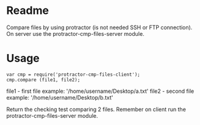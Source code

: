 # Readme

Compare files by using protractor (is not needed SSH or FTP connection). On server use the protractor-cmp-files-server module.

# Usage

    var cmp = require('protractor-cmp-files-client');
    cmp.compare (file1, file2);
    
file1 - first file example:  '/home/username/Desktop/a.txt'
file2 - second file example: '/home/username/Desktop/b.txt'

Return the checking test comparing 2 files. Remember on client run the protractor-cmp-files-server module.
